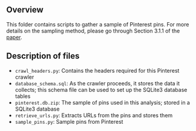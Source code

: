 ## Overview

This folder contains scripts to gather a sample of Pinterest pins. For more details on the sampling method, please go through Section 3.1.1 of the [paper](https://arxiv.org/pdf/1809.00620.pdf).

## Description of files

* `crawl_headers.py`: Contains the headers required for this Pinterest crawler
* `database_schema.sql`: As the crawler proceeds, it stores the data it collects; this schema file can be used to set up the SQLite3 database tables
* `pinterest.db.zip`: The sample of pins used in this analysis; stored in a SQLite3 database
* `retrieve_urls.py`: Extracts URLs from the pins and stores them
* `sample_pins.py`: Sample pins from Pinterest
